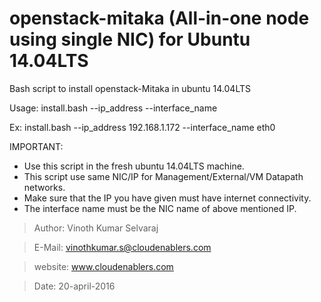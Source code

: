 # openstack-mitaka (All-in-one node using single NIC) for Ubuntu 14.04LTS
Bash script to install openstack-Mitaka in ubuntu 14.04LTS

Usage: install.bash --ip_address <Your server Ip> --interface_name <interface name>

Ex: install.bash --ip_address 192.168.1.172 --interface_name eth0

IMPORTANT:
  - Use this script in the fresh ubuntu 14.04LTS machine.
  - This script use same NIC/IP for Management/External/VM Datapath networks.
  - Make sure that the IP you have given must have internet connectivity.
  - The interface name must be the NIC name of above mentioned IP.

> Author: Vinoth Kumar Selvaraj

> E-Mail: vinothkumar.s@cloudenablers.com

> website: www.cloudenablers.com

> Date: 20-april-2016
